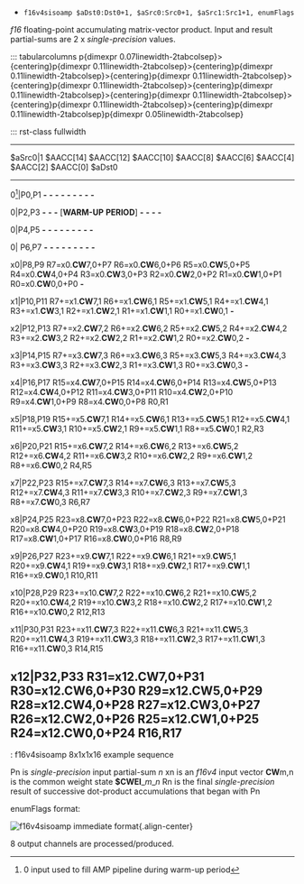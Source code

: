 * `f16v4sisoamp $aDst0:Dst0+1, $aSrc0:Src0+1, $aSrc1:Src1+1, enumFlags`

*f16* floating-point accumulating matrix-vector product. Input and
result partial-sums are 2 x *single-precision* values.

::: tabularcolumns
p{dimexpr 0.07linewidth-2tabcolsep}\>{centering}p{dimexpr
0.11linewidth-2tabcolsep}\>{centering}p{dimexpr
0.11linewidth-2tabcolsep}\>{centering}p{dimexpr
0.11linewidth-2tabcolsep}\>{centering}p{dimexpr
0.11linewidth-2tabcolsep}\>{centering}p{dimexpr
0.11linewidth-2tabcolsep}\>{centering}p{dimexpr
0.11linewidth-2tabcolsep}\>{centering}p{dimexpr
0.11linewidth-2tabcolsep}\>{centering}p{dimexpr
0.11linewidth-2tabcolsep}p{dimexpr 0.05linewidth-2tabcolsep}

::: rst-class
fullwidth

  ------------------------------------------------------------------------------------------------------------------------------------------------------------------------------------------------------------------------
  \$aSrc0\|1     \$AACC\[14\]            \$AACC\[12\]            \$AACC\[10\]            \$AACC\[8\]             \$AACC\[6\]             \$AACC\[4\]             \$AACC\[2\]             \$AACC\[0\]             \$aDst0
  -------------- ----------------------- ----------------------- ----------------------- ----------------------- ----------------------- ----------------------- ----------------------- ----------------------- ---------
  0[^1]\|P0,P1   **-**                   **-**                   **-**                   **-**                   **-**                   **-**                   **-**                   **-**                   **-**

  0\|P2,P3       **-**                   **-**                   **-**                   \[**WARM-UP**           **PERIOD**\]            **-**                   **-**                   **-**                   **-**

  0\|P4,P5       **-**                   **-**                   **-**                   **-**                   **-**                   **-**                   **-**                   **-**                   **-**

  0\| P6,P7      **-**                   **-**                   **-**                   **-**                   **-**                   **-**                   **-**                   **-**                   **-**

  x0\|P8,P9      R7=x0.**CW**7,0+P7      R6=x0.**CW**6,0+P6      R5=x0.**CW**5,0+P5      R4=x0.**CW**4,0+P4      R3=x0.**CW**3,0+P3      R2=x0.**CW**2,0+P2      R1=x0.**CW**1,0+P1      R0=x0.**CW**0,0+P0      **-**

  x1\|P10,P11    R7+=x1.**CW**7,1        R6+=x1.**CW**6,1        R5+=x1.**CW**5,1        R4+=x1.**CW**4,1        R3+=x1.**CW**3,1        R2+=x1.**CW**2,1        R1+=x1.**CW**1,1        R0+=x1.**CW**0,1        **-**

  x2\|P12,P13    R7+=x2.**CW**7,2        R6+=x2.**CW**6,2        R5+=x2.**CW**5,2        R4+=x2.**CW**4,2        R3+=x2.**CW**3,2        R2+=x2.**CW**2,2        R1+=x2.**CW**1,2        R0+=x2.**CW**0,2        **-**

  x3\|P14,P15    R7+=x3.**CW**7,3        R6+=x3.**CW**6,3        R5+=x3.**CW**5,3        R4+=x3.**CW**4,3        R3+=x3.**CW**3,3        R2+=x3.**CW**2,3        R1+=x3.**CW**1,3        R0+=x3.**CW**0,3        **-**

  x4\|P16,P17    R15=x4.**CW**7,0+P15    R14=x4.**CW**6,0+P14    R13=x4.**CW**5,0+P13    R12=x4.**CW**4,0+P12    R11=x4.**CW**3,0+P11    R10=x4.**CW**2,0+P10    R9=x4.**CW**1,0+P9      R8=x4.**CW**0,0+P8      R0,R1

  x5\|P18,P19    R15+=x5.**CW**7,1       R14+=x5.**CW**6,1       R13+=x5.**CW**5,1       R12+=x5.**CW**4,1       R11+=x5.**CW**3,1       R10+=x5.**CW**2,1       R9+=x5.**CW**1,1        R8+=x5.**CW**0,1        R2,R3

  x6\|P20,P21    R15+=x6.**CW**7,2       R14+=x6.**CW**6,2       R13+=x6.**CW**5,2       R12+=x6.**CW**4,2       R11+=x6.**CW**3,2       R10+=x6.**CW**2,2       R9+=x6.**CW**1,2        R8+=x6.**CW**0,2        R4,R5

  x7\|P22,P23    R15+=x7.**CW**7,3       R14+=x7.**CW**6,3       R13+=x7.**CW**5,3       R12+=x7.**CW**4,3       R11+=x7.**CW**3,3       R10+=x7.**CW**2,3       R9+=x7.**CW**1,3        R8+=x7.**CW**0,3        R6,R7

  x8\|P24,P25    R23=x8.**CW**7,0+P23    R22=x8.**CW**6,0+P22    R21=x8.**CW**5,0+P21    R20=x8.**CW**4,0+P20    R19=x8.**CW**3,0+P19    R18=x8.**CW**2,0+P18    R17=x8.**CW**1,0+P17    R16=x8.**CW**0,0+P16    R8,R9

  x9\|P26,P27    R23+=x9.**CW**7,1       R22+=x9.**CW**6,1       R21+=x9.**CW**5,1       R20+=x9.**CW**4,1       R19+=x9.**CW**3,1       R18+=x9.**CW**2,1       R17+=x9.**CW**1,1       R16+=x9.**CW**0,1       R10,R11

  x10\|P28,P29   R23+=x10.**CW**7,2      R22+=x10.**CW**6,2      R21+=x10.**CW**5,2      R20+=x10.**CW**4,2      R19+=x10.**CW**3,2      R18+=x10.**CW**2,2      R17+=x10.**CW**1,2      R16+=x10.**CW**0,2      R12,R13

  x11\|P30,P31   R23+=x11.**CW**7,3      R22+=x11.**CW**6,3      R21+=x11.**CW**5,3      R20+=x11.**CW**4,3      R19+=x11.**CW**3,3      R18+=x11.**CW**2,3      R17+=x11.**CW**1,3      R16+=x11.**CW**0,3      R14,R15

  x12\|P32,P33   R31=x12.**CW**7,0+P31   R30=x12.**CW**6,0+P30   R29=x12.**CW**5,0+P29   R28=x12.**CW**4,0+P28   R27=x12.**CW**3,0+P27   R26=x12.**CW**2,0+P26   R25=x12.**CW**1,0+P25   R24=x12.**CW**0,0+P24   R16,R17
  ------------------------------------------------------------------------------------------------------------------------------------------------------------------------------------------------------------------------

  : f16v4sisoamp 8x1x1x16 example sequence

Pn is *single-precision* input partial-sum *n* xn is an *f16v4* input
vector **CW**m,n is the common weight state **\$CWEI**\_*m*\_*n* Rn is
the final *single-precision* result of successive dot-product
accumulations that began with Pn

enumFlags format:

![f16v4sisoamp immediate
format](images/autogen/F16AMP_ENUMFLAGS.*){.align-center}

8 output channels are processed/produced.

[^1]: 0 input used to fill AMP pipeline during warm-up period
